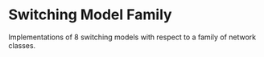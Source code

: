 # Switching Model Family
Implementations of 8 switching models with respect to a family of network classes. 

